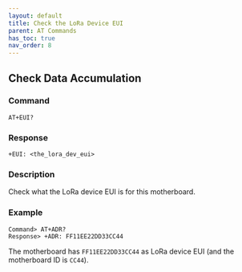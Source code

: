 ```yaml
---
layout: default
title: Check the LoRa Device EUI
parent: AT Commands
has_toc: true
nav_order: 8
---
```


## Check Data Accumulation
### Command
```
AT+EUI?
```

### Response
```
+EUI: <the_lora_dev_eui>
```

### Description
Check what the LoRa device EUI is for this motherboard.


### Example
```
Command> AT+ADR?
Response> +ADR: FF11EE22DD33CC44
```
The motherboard has `FF11EE22DD33CC44` as LoRa device EUI (and the motherboard ID is `CC44`).
